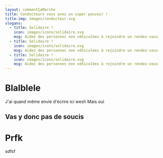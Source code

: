 ```yaml
---
layout: commentÇaMarche
title: Conducteurs vous avez un super pouvoir !
title-img: images/conducteur.svg
slogans:
  - title: Solidaire !
    icon: images/icons/solidaire.svg
    msg: Aidez des personnes non véhiculées à rejoindre un rendez-vous médical, un entretien, ou leur travail. Faites des rencontres.
  - title: Solidaire !
    icon: images/icons/solidaire.svg
    msg: Aidez des personnes non véhiculées à rejoindre un rendez-vous médical, un entretien, ou leur travail. Faites des rencontres.
  - title: Solidaire !
    icon: images/icons/solidaire.svg
    msg: Aidez des personnes non véhiculées à rejoindre un rendez-vous médical, un entretien, ou leur travail. Faites des rencontres.
---
```

# Blalblele
J'ai quand même envie d'écrire ici wesh
Mais oui
## Vas y donc pas de soucis
# Prfk
sdfsf
